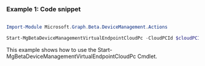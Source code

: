 ### Example 1: Code snippet

```powershell

Import-Module Microsoft.Graph.Beta.DeviceManagement.Actions

Start-MgBetaDeviceManagementVirtualEndpointCloudPc -CloudPCId $cloudPCId

```
This example shows how to use the Start-MgBetaDeviceManagementVirtualEndpointCloudPc Cmdlet.

